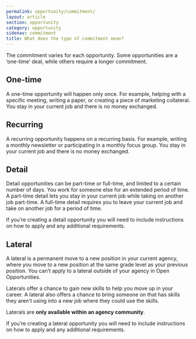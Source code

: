 ```yaml
---
permalink: opportunity/commitment/
layout: article
section: opportunity
category: opportunity
sidenav: commitment
title: What does the type of commitment mean?
---
```


The commitment varies for each opportunity. Some opportunities are a ‘one-time’ deal, while others require a longer commitment.

## One-time

A one-time opportunity will happen only once. For example, helping with a specific meeting, writing a paper, or creating a piece of marketing collateral. You stay in your current job and there is no money exchanged.

## Recurring

A recurring opportunity happens on a recurring basis. For example, writing a monthly newsletter or participating in a monthly focus group. You stay in your current job and there is no money exchanged.

## Detail

Detail opportunities can be part-time or full-time, and limited to a certain number of days. You work for someone else for an extended period of time. A part-time detail lets you stay in your current job while taking on another job part-time. A full-time detail requires you to leave your current job and take on another job for a period of time.

If you’re creating a detail opportunity you will need to include instructions on how to apply and any additional requirements.

## Lateral

A lateral is a permanent move to a new position in your current agency, where you move to a new position at the same grade level as your previous position. You can’t apply to a lateral outside of your agency in Open Opportunities.

Laterals offer a chance to gain new skills to help you move up in your career. A lateral also offers a chance to bring someone on that has skills they aren't using into a new job where they could use the skills.

Laterals are **only available within an agency community**.

If you’re creating a lateral opportunity you will need to include instructions on how to apply and any additional requirements.
